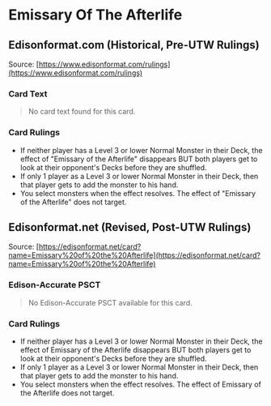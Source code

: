# Emissary Of The Afterlife

## Edisonformat.com (Historical, Pre-UTW Rulings)

Source: [https://www.edisonformat.com/rulings](https://www.edisonformat.com/rulings)

### Card Text

> No card text found for this card.

### Card Rulings

*   If neither player has a Level 3 or lower Normal Monster in their Deck, the effect of "Emissary of the Afterlife" disappears BUT both players get to look at their opponent's Decks before they are shuffled.
*   If only 1 player as a Level 3 or lower Normal Monster in their Deck, then that player gets to add the monster to his hand.
*   You select monsters when the effect resolves. The effect of "Emissary of the Afterlife" does not target.

## Edisonformat.net (Revised, Post-UTW Rulings)

Source: [https://edisonformat.net/card?name=Emissary%20of%20the%20Afterlife](https://edisonformat.net/card?name=Emissary%20of%20the%20Afterlife)

### Edison-Accurate PSCT

> No Edison-Accurate PSCT available for this card.

### Card Rulings

*   If neither player has a Level 3 or lower Normal Monster in their Deck, the effect of Emissary of the Afterlife disappears BUT both players get to look at their opponent's Decks before they are shuffled.
*   If only 1 player as a Level 3 or lower Normal Monster in their Deck, then that player gets to add the monster to his hand.
*   You select monsters when the effect resolves. The effect of Emissary of the Afterlife does not target.
            